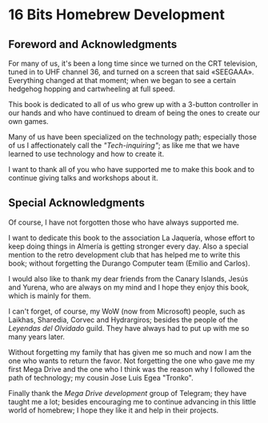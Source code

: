 # 16 Bits Homebrew Development

## Foreword and Acknowledgments

For many of us, it's been a long time since we turned on the CRT television, tuned in to UHF channel 36, and turned on a screen that said «SEEGAAA». Everything changed at that moment; when we began to see a certain hedgehog hopping and cartwheeling at full speed.

This book is dedicated to all of us who grew up with a 3-button controller in our hands and who have continued to dream of being the ones to create our own games.

Many of us have been specialized on the technology path; especially those of us I affectionately call the _"Tech-inquiring"_; as like me that we have learned to use technology and how to create it.

I want to thank all of you who have supported me to make this book and to continue giving talks and workshops about it.

## Special Acknowledgments

Of course, I have not forgotten those who have always supported me.

I want to dedicate this book to the association La Jaquería, whose effort to keep doing things in Almería is getting stronger every day. Also a special mention to the retro development club that has helped me to write this book; without forgetting the Durango Computer team (Emilio and Carlos).

I would also like to thank my dear friends from the Canary Islands, Jesús and Yurena, who are always on my mind and I hope they enjoy this book, which is mainly for them.

I can't forget, of course, my WoW (now from Microsoft) people, such as Laikhas, Sharedia, Corvec and Hydrargiros; besides the people of the _Leyendas del Olvidado_ guild. They have always had to put up with me so many years later.

Without forgetting my family that has given me so much and now I am the one who wants to return the favor. Not forgetting the one who gave me my first Mega Drive and the one who I think was the reason why I followed the path of technology; my cousin Jose Luis Egea "Tronko".

Finally thank the _Mega Drive development_ group of Telegram; they have taught me a lot; besides encouraging me to continue advancing in this little world of homebrew; I hope they like it and help in their projects.
